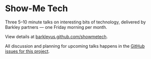 Show-Me Tech
============

Three 5–10 minute talks on interesting bits of technology, delivered by Barkley partners — one Friday morning per month.

View details at [barkleyus.github.com/showmetech](http://barkleyus.github.io/showmetech/).

All discussion and planning for upcoming talks happens in the [GitHub issues for this project](https://github.com/BarkleyUS/showmetech/issues).
